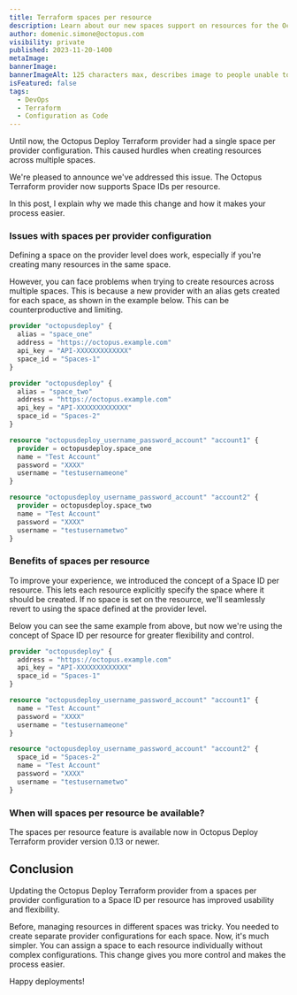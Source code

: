 ```yaml
---
title: Terraform spaces per resource
description: Learn about our new spaces support on resources for the Octopus Terraform provider.
author: domenic.simone@octopus.com
visibility: private
published: 2023-11-20-1400
metaImage:
bannerImage:
bannerImageAlt: 125 characters max, describes image to people unable to see it.
isFeatured: false
tags:
  - DevOps
  - Terraform
  - Configuration as Code
---
```


Until now, the Octopus Deploy Terraform provider had a single space per provider configuration. This caused hurdles when creating resources across multiple spaces. 

We're pleased to announce we've addressed this issue. The Octopus Terraform provider now supports Space IDs per resource.

In this post, I explain why we made this change and how it makes your process easier.

### Issues with spaces per provider configuration

Defining a space on the provider level does work, especially if you're creating many resources in the same space. 

However, you can face problems when trying to create resources across multiple spaces. This is because a new provider with an alias gets created for each space, as shown in the example below. This can be counterproductive and limiting. 

```terraform
provider "octopusdeploy" {
  alias = "space_one"
  address = "https://octopus.example.com"
  api_key = "API-XXXXXXXXXXXXX"
  space_id = "Spaces-1"
}

provider "octopusdeploy" {
  alias = "space_two"
  address = "https://octopus.example.com"
  api_key = "API-XXXXXXXXXXXXX"
  space_id = "Spaces-2"
}

resource "octopusdeploy_username_password_account" "account1" {
  provider = octopusdeploy.space_one
  name = "Test Account"
  password = "XXXX"
  username = "testusernameone"
}

resource "octopusdeploy_username_password_account" "account2" {
  provider = octopusdeploy.space_two
  name = "Test Account"
  password = "XXXX"
  username = "testusernametwo"
}
```

### Benefits of spaces per resource

To improve your experience, we introduced the concept of a Space ID per resource. This lets each resource explicitly specify the space where it should be created. If no space is set on the resource, we'll seamlessly revert to using the space defined at the provider level. 

Below you can see the same example from above, but now we're using the concept of Space ID per resource for greater flexibility and control.

```terraform
provider "octopusdeploy" {
  address = "https://octopus.example.com"
  api_key = "API-XXXXXXXXXXXXX"
  space_id = "Spaces-1"
}

resource "octopusdeploy_username_password_account" "account1" {
  name = "Test Account"
  password = "XXXX"
  username = "testusernameone"
}

resource "octopusdeploy_username_password_account" "account2" {
  space_id = "Spaces-2"
  name = "Test Account"
  password = "XXXX"
  username = "testusernametwo"
}

```

### When will spaces per resource be available?

The spaces per resource feature is available now in Octopus Deploy Terraform provider version 0.13 or newer.

## Conclusion

Updating the Octopus Deploy Terraform provider from a spaces per provider configuration to a Space ID per resource has improved usability and flexibility.

Before, managing resources in different spaces was tricky. You needed to create separate provider configurations for each space. Now, it's much simpler. You can assign a space to each resource individually without complex configurations. This change gives you more control and makes the process easier.

Happy deployments!